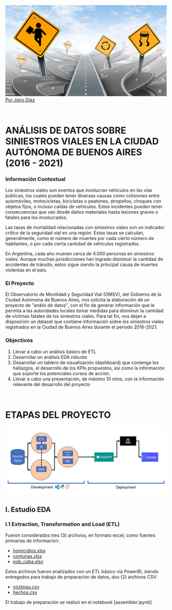 ![jd_matrix200](https://github.com/jadiazpe/Project_SiniestrosViales_CABA/raw/main/images/portada_seguridad_vial.jpg)
 [Por Jairo Díaz](https://www.linkedin.com/in/jairoadiaz/)

<br />

#
# ANÁLISIS DE DATOS SOBRE SINIESTROS VIALES EN LA CIUDAD AUTÓNOMA DE BUENOS AIRES (2016 - 2021)

### Información Contextual
Los siniestros viales son eventos que involucran vehículos en las vías públicas, los cuales pueden tener diversas causas como colisiones entre automóviles, motocicletas, bicicletas o peatones, atropellos, choques con objetos fijos, o incluso caídas de vehículos. Estos incidentes pueden tener consecuencias que van desde daños materiales hasta lesiones graves o fatales para los involucrados.

Las tasas de mortalidad relacionadas con siniestros viales son un indicador crítico de la seguridad vial en una región. Estas tasas se calculan, generalmente, como el número de muertes por cada cierto número de habitantes, o por cada cierta cantidad de vehículos registrados.

En Argentina, cada año mueren cerca de 4.000 personas en siniestros viales. Aunque muchas jurisdicciones han logrado disminuir la cantidad de accidentes de tránsito, estos sigue siendo la principal causa de muertes violentas en el país.


### El Proyecto
El Observatorio de Movilidad y Seguridad Vial (OMSV), del Gobierno de la Ciudad Autónoma de Buenos Aires, nos solicita la elaboración de un proyecto de "anális de datos", con el fin de generar información que le permita a las autoridades locales tomar medidas para disminuir la cantidad de víctimas fatales de los siniestros viales. Para tal fin, nos dejan a disposición un dataset que contiene información sobre los siniestros viales registrados en la Ciudad de Buenos Aires durante el periodo 2016-2021.


### Objectivos
1. Llevar a cabo un análisis básico de ETL
2. Desarrollar un análisis EDA robusto
3. Desarrollar un tablero de visualización (dashboard) que contenga los hallazgos, el desarrollo de los KPIs propuestos, así como la información que soporte los potenciales cursos de acción.
4. Llevar a cabo una presentación, de máximo 10 mins, con la información relevante del desarrollo del proyecto 

<br />

#
# ETAPAS DEL PROYECTO 
![steamstages](https://github.com/jadiazpe/Project_ML_Games/raw/main/src_img/Steamstages.png)
<br />

## I. Estudio EDA <br />
### I.1 Extraction, Transformation and Load (ETL) <br />

Fueron considerados tres (3) archivos, en formato excel, como fuentes primarias de información:
- [homicidios.xlsx](Notebooks/Datasets/source)
- [comunas.xlsx](Notebooks/Datasets/source)
- [pob_caba.xlsx](Notebooks/Datasets/source)

Estos archivos fueron analizados con un ETL básico vía PowerBI, siendo entregados para trabajo de preparación de datos, dos (2) archivos CSV:
- [victimas.csv](Notebooks/Datasets/ETL)
- [hechos.csv](Notebooks/Datasets/ETL)

El trabajo de preparación se realizó en el notebook [assembler.ipynb]


<br />
